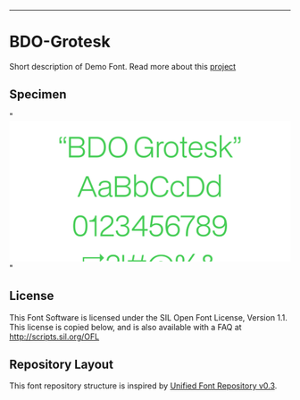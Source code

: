 ---
# BDO-Grotesk

Short description of Demo Font. Read more about this [project](https://github.com/raphaelbastide/Unified-Font-Repository/blob/master/ABOUT.en_us.md)

## Specimen

"![BDOGroteskImage](./documentation/images/BDOGrotesk.png)"

## License

This Font Software is licensed under the SIL Open Font License, Version 1.1.
This license is copied below, and is also available with a FAQ at
http://scripts.sil.org/OFL

## Repository Layout

This font repository structure is inspired by [Unified Font Repository v0.3](https://github.com/unified-font-repository/Unified-Font-Repository).
